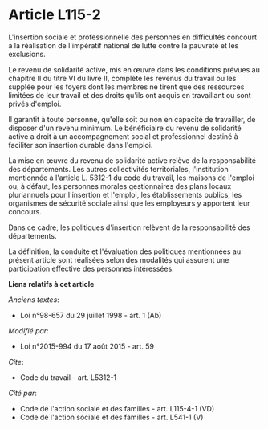 # Article L115-2

L'insertion sociale et professionnelle des personnes en difficultés concourt à la réalisation de l'impératif national de
lutte contre la pauvreté et les exclusions. 

Le revenu de solidarité active, mis en œuvre dans les conditions prévues au chapitre II du titre VI du livre II, complète les
revenus du travail ou les supplée pour les foyers dont les membres ne tirent que des ressources limitées de leur travail et
des droits qu'ils ont acquis en travaillant ou sont privés d'emploi. 

Il garantit à toute personne, qu'elle soit ou non en capacité de travailler, de disposer d'un revenu minimum. Le bénéficiaire
du revenu de solidarité active a droit à un accompagnement social et professionnel destiné à faciliter son insertion durable
dans l'emploi. 

La mise en œuvre du revenu de solidarité active relève de la responsabilité des départements. Les autres collectivités
territoriales, l'institution mentionnée à l'article L. 5312-1 du code du travail, les maisons de l'emploi ou, à défaut, les
personnes morales gestionnaires des plans locaux pluriannuels pour l'insertion et l'emploi, les établissements publics, les
organismes de sécurité sociale ainsi que les employeurs y apportent leur concours. 

Dans ce cadre, les politiques d'insertion relèvent de la responsabilité des départements. 

La définition, la conduite et l'évaluation des politiques mentionnées au présent article sont réalisées selon des modalités
qui assurent une participation effective des personnes intéressées.

**Liens relatifs à cet article**

_Anciens textes_:

  - Loi n°98-657 du 29 juillet 1998 - art. 1 (Ab)

_Modifié par_:

  - Loi n°2015-994 du 17 août 2015 - art. 59

_Cite_:

  - Code du travail - art. L5312-1

_Cité par_:

  - Code de l'action sociale et des familles - art. L115-4-1 (VD)
  - Code de l'action sociale et des familles - art. L541-1 (V)
